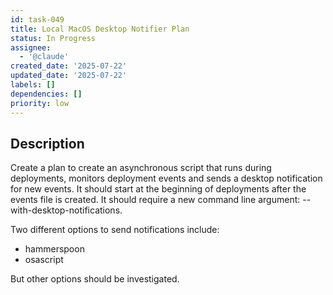 ```yaml
---
id: task-049
title: Local MacOS Desktop Notifier Plan
status: In Progress
assignee:
  - '@claude'
created_date: '2025-07-22'
updated_date: '2025-07-22'
labels: []
dependencies: []
priority: low
---
```


## Description

Create a plan to create an asynchronous script that runs during deployments, monitors deployment events and sends a desktop notification for new events.  It should start at the beginning of deployments after the events file is created.  It should require a new command line argument: --with-desktop-notifications.

Two different options to send notifications include:

- hammerspoon
- osascript

But other options should be investigated.
